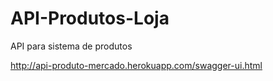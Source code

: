 # API-Produtos-Loja
API para sistema de produtos


http://api-produto-mercado.herokuapp.com/swagger-ui.html
